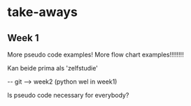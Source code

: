 # take-aways

## Week 1
More pseudo code examples!
More flow chart examples!!!!!!!!

Kan beide prima als 'zelfstudie'

-- git --> week2 (python wel in week1)


Is pseudo code necessary for everybody?
